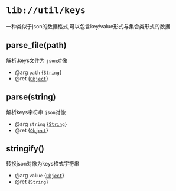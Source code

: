 # `lib://util/keys`

一种类似于json的数据格式,可以包含key/value形式与集合类形式的数据

## parse_file(path)

解析.keys文件为 `json`对像

* @arg `path` {[`String`]}
* @ret {[`Object`]}


## parse(string)

解析keys字符串 `json`对像

* @arg `string` {[`String`]}
* @ret {[`Object`]}


## stringify()

转换json对像为keys格式字符串

* @arg `value` {[`Object`]}
* @ret {[`String`]}


[`Object`]: https://developer.mozilla.org/en-US/docs/Web/JavaScript/Reference/Global_Objects/Object
[`String`]: https://developer.mozilla.org/en-US/docs/Web/JavaScript/Reference/Global_Objects/String
